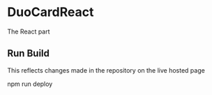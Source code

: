# DuoCardReact
The React part

## Run Build
This reflects changes made in the repository on the live hosted page

  npm run deploy
